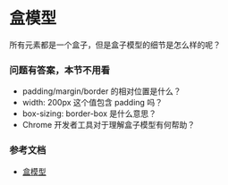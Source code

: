 # 盒模型

所有元素都是一个盒子，但是盒子模型的细节是怎么样的呢？

### 问题有答案，本节不用看

- padding/margin/border 的相对位置是什么？
- width: 200px 这个值包含 padding 吗？
- box-sizing: border-box 是什么意思？
- Chrome 开发者工具对于理解盒子模型有何帮助？


### 参考文档

- [盒模型](https://developer.mozilla.org/zh-CN/docs/Web/CSS/CSS_Box_Model/Introduction_to_the_CSS_box_model)
